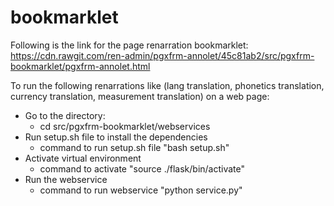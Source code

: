 # bookmarklet
Following is the link for the page renarration bookmarklet:
https://cdn.rawgit.com/ren-admin/pgxfrm-annolet/45c81ab2/src/pgxfrm-bookmarklet/pgxfrm-annolet.html

To run the following renarrations like (lang translation, phonetics translation, currency translation, measurement translation) on a web page:

- Go to the directory:
   - cd src/pgxfrm-bookmarklet/webservices
- Run setup.sh file to install the dependencies
  - command to run setup.sh file "bash setup.sh"
- Activate virtual environment
  - command to activate "source ./flask/bin/activate"
- Run the webservice
  - command to run webservice "python service.py"
 
